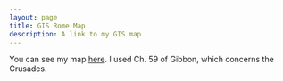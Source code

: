 ```yaml
---
layout: page
title: GIS Rome Map
description: A link to my GIS map
---
```


You can see my map [here](https://tuftsgis.maps.arcgis.com/apps/configure-template/index.html?appid=90571316add94b64a2c9fe5d8712db82). I used Ch. 59 of Gibbon, which concerns the Crusades.